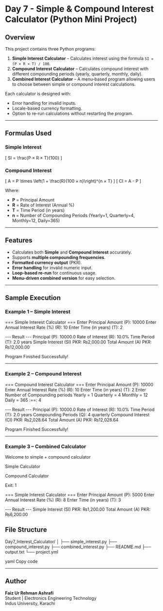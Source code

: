 # Day 7 - Simple & Compound Interest Calculator (Python Mini Project)

## Overview
This project contains three Python programs:
1. **Simple Interest Calculator** – Calculates interest using the formula `SI = (P × R × T) / 100`.
2. **Compound Interest Calculator** – Calculates compound interest with different compounding periods (yearly, quarterly, monthly, daily).
3. **Combined Interest Calculator** – A menu-based program allowing users to choose between simple or compound interest calculations.

Each calculator is designed with:
- Error handling for invalid inputs.
- Locale-based currency formatting.
- Option to re-run calculations without restarting the program.

---

## Formulas Used

### Simple Interest
\[
SI = \frac{P × R × T}{100}
\]

### Compound Interest
\[
A = P \times \left(1 + \frac{R}{100 × n}\right)^{n × T}
\]
\[
CI = A - P
\]

Where:
- **P** = Principal Amount  
- **R** = Rate of Interest (Annual %)  
- **T** = Time Period (in years)  
- **n** = Number of Compounding Periods (Yearly=1, Quarterly=4, Monthly=12, Daily=365)

---

## Features
- Calculates both **Simple** and **Compound Interest** accurately.
- Supports **multiple compounding frequencies**.
- **Formatted currency output** (PKR).
- **Error handling** for invalid numeric input.
- **Loop-based re-run** for continuous usage.
- **Menu-driven combined version** for easy selection.

---

## Sample Execution

### Example 1 – Simple Interest

=== Simple Interest Calculator ===
Enter Principal Amount (P): 10000
Enter Annual Interest Rate (%) (R): 10
Enter Time (in years) (T): 2

--- Result ---
Principal (P): 10000.0
Rate of Interest (R): 10.0%
Time Period (T): 2.0 years
Simple Interest (SI) PKR: ₨2,000.00
Total Amount (A) PKR: ₨12,000.00

Program Finished Successfully!

---

### Example 2 – Compound Interest

=== Compound Interest Calculator ===
Enter Principal Amount (P): 10000
Enter Annual Interest Rate (%) (R): 10
Enter Time (in years) (T): 2
Enter Number of Compounding periods
Yearly = 1
Quarterly = 4
Monthly = 12
Daily = 365 :==: 4

--- Result ---
Principal (P): 10000.0
Rate of Interest (R): 10.0%
Time Period (T): 2.0 years
Compounding Periods (Q): 4 quarterly
Compound Interest (CI) PKR: ₨2,028.64
Total Amount (A) PKR: ₨12,028.64

Program Finished Successfully!

---

### Example 3 – Combined Calculator

Welcome to simple + compound calculator

Simple Calculator

Compound Calculator

Exit: 1

=== Simple Interest Calculator ===
Enter Principal Amount (P): 5000
Enter Annual Interest Rate (%) (R): 8
Enter Time (in years) (T): 3

--- Result ---
Simple Interest (SI) PKR: ₨1,200.00
Total Amount (A) PKR: ₨6,200.00

## File Structure

Day7_Interest_Calculator/
│
├── simple_interest.py
├── compound_interest.py
├── combined_interest.py
├── README.md
├── output.txt
└── project.yml

yaml
Copy code

---

## Author
**Faiz Ur Rehman Ashrafi**  
Student | Electronics Engineering Technology  
Indus University, Karachi  